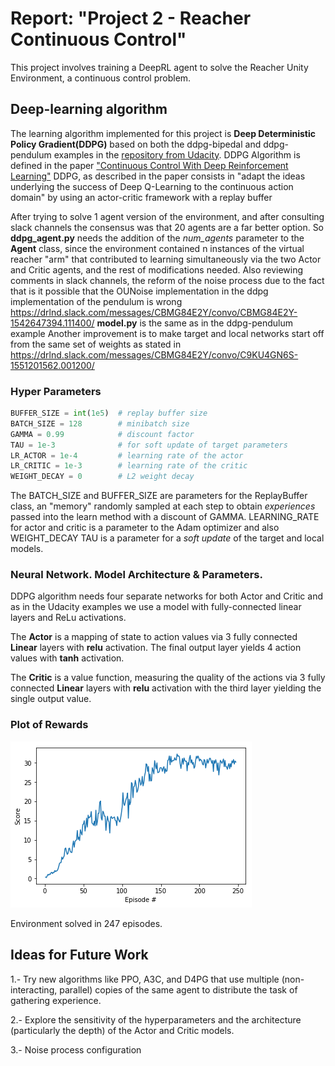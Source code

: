 [//]: # (Image References)

[image1]: ./descarga.png "Visualization"

# Report: "Project 2 - Reacher Continuous Control"

This project involves training a DeepRL agent to solve the Reacher Unity Environment, a continuous control problem.

## Deep-learning algorithm
The learning algorithm implemented for this project is  **Deep Deterministic Policy Gradient(DDPG)** based on both the ddpg-bipedal and ddpg-pendulum examples in the [repository from Udacity](https://github.com/udacity/deep-reinforcement-learning).
DDPG Algorithm is defined in the paper ["Continuous Control With Deep Reinforcement Learning"](https://arxiv.org/pdf/1509.02971.pdf)
DDPG, as described in the paper consists in "adapt the ideas underlying the success of Deep Q-Learning to the continuous action domain" by using an actor-critic framework with a replay buffer

After trying to solve 1 agent version of the environment, and after consulting slack channels the consensus was that 20 agents are a far better option.
So **ddpg_agent.py** needs the addition of the *num_agents* parameter to the **Agent** class, since the environment contained n instances of the virtual reacher "arm" that contributed to learning simultaneously via the two Actor and Critic agents, and the rest of modifications needed.
Also reviewing comments in slack channels, the reform of the noise process due to the fact that is it possible that the OUNoise  implementation in the ddpg implementation of the pendulum is wrong https://drlnd.slack.com/messages/CBMG84E2Y/convo/CBMG84E2Y-1542647394.111400/
**model.py** is the same as in the ddpg-pendulum example 
Another improvement is to make target and local networks start off from the same set of weights as stated in https://drlnd.slack.com/messages/CBMG84E2Y/convo/C9KU4GN6S-1551201562.001200/

### Hyper Parameters
```python
BUFFER_SIZE = int(1e5)  # replay buffer size
BATCH_SIZE = 128        # minibatch size
GAMMA = 0.99            # discount factor
TAU = 1e-3              # for soft update of target parameters
LR_ACTOR = 1e-4         # learning rate of the actor 
LR_CRITIC = 1e-3        # learning rate of the critic
WEIGHT_DECAY = 0        # L2 weight decay
```
The BATCH_SIZE and BUFFER_SIZE are parameters for the ReplayBuffer class, an "memory" randomly sampled at each step to obtain _experiences_ passed into the learn method with a discount of GAMMA. 
LEARNING_RATE for actor and critic is a parameter to the Adam optimizer and also WEIGHT_DECAY
TAU is a parameter for a _soft update_ of the target and local models. 

### Neural Network. Model Architecture & Parameters.
DDPG algorithm needs four separate networks for both Actor and Critic and as in the Udacity examples we use a model with fully-connected linear layers and ReLu activations. 

The **Actor** is a mapping of state to action values via 3 fully connected **Linear** layers with **relu** activation. The final output layer yields 4 action values with **tanh** activation. 

The **Critic** is a value function, measuring the quality of the actions via 3 fully connected **Linear** layers with **relu** activation with the third layer yielding the single output value.


### Plot of Rewards

![alt text][image1]

Environment solved in 247 episodes.

## Ideas for Future Work

1.- Try new algorithms like PPO, A3C, and D4PG that use multiple (non-interacting, parallel) copies of the same agent to distribute the task of gathering experience.

2.- Explore the sensitivity of the hyperparameters and the architecture (particularly the depth) of the Actor and Critic models.

3.- Noise process configuration



